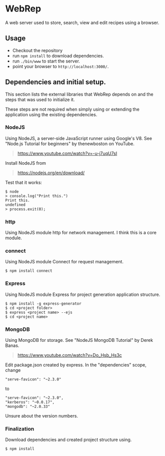 # WebRep
A web server used to store, search, view and edit recipes using a browser.


## Usage
- Checkout the repository
- run `npm install` to download dependencies.
- run `./bin/www` to start the server.
- point your browser to `http://localhost:3000/`.


## Dependencies and initial setup.

This section lists the external libraries that WebRep depends on and the steps that was used to initialize it.

These steps are not required when simply using or extending the application using the existing dependencies.

### NodeJS
Using NodeJS, a server-side JavaScript runner using Google's V8.
See "Node.js Tutorial for beginners" by thenewboston on YouTube.

> https://www.youtube.com/watch?v=-u-j7uqU7sI

Install NodeJS from

> https://nodejs.org/en/download/

Test that it works:
```
$ node
> console.log("Print this.")
Print this.
undefined
> process.exit(0);
```

### http
Using NodeJS module http for network management.
I think this is a core module.


### connect
Using NodeJS module Connect for request management.
```
$ npm install connect
```

### Express
Using NodeJS module Express for project generation application structure.
```
$ npm install -g express-generator
$ cd <project folder>
$ express <project name> --ejs
$ cd <project name>
```

### MongoDB
Using MongoDB for storage.
See "NodeJS MongoDB Tutorial" by Derek Banas.

> https://www.youtube.com/watch?v=Do_Hsb_Hs3c

Edit package.json created by express.
In the "dependencies" scope, change
```
"serve-favicon": "~2.3.0"
```
to
```
"serve-favicon": "~2.3.0",
"kerberos": "~0.0.17",
"mongodb": "~2.0.33"
```
Unsure about the version numbers.


### Finalization
Download dependencies and created project structure using.
```
$ npm install
```
